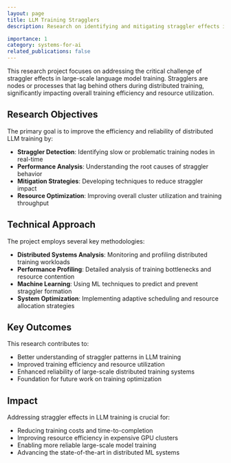 ```yaml
---
layout: page
title: LLM Training Stragglers
description: Research on identifying and mitigating straggler effects in large-scale language model training

importance: 1
category: systems-for-ai
related_publications: false
---
```


This research project focuses on addressing the critical challenge of straggler effects in large-scale language model training. Stragglers are nodes or processes that lag behind others during distributed training, significantly impacting overall training efficiency and resource utilization.

## Research Objectives

The primary goal is to improve the efficiency and reliability of distributed LLM training by:
- **Straggler Detection**: Identifying slow or problematic training nodes in real-time
- **Performance Analysis**: Understanding the root causes of straggler behavior
- **Mitigation Strategies**: Developing techniques to reduce straggler impact
- **Resource Optimization**: Improving overall cluster utilization and training throughput

## Technical Approach

The project employs several key methodologies:
- **Distributed Systems Analysis**: Monitoring and profiling distributed training workloads
- **Performance Profiling**: Detailed analysis of training bottlenecks and resource contention
- **Machine Learning**: Using ML techniques to predict and prevent straggler formation
- **System Optimization**: Implementing adaptive scheduling and resource allocation strategies

## Key Outcomes

This research contributes to:
- Better understanding of straggler patterns in LLM training
- Improved training efficiency and resource utilization
- Enhanced reliability of large-scale distributed training systems
- Foundation for future work on training optimization

## Impact

Addressing straggler effects in LLM training is crucial for:
- Reducing training costs and time-to-completion
- Improving resource efficiency in expensive GPU clusters
- Enabling more reliable large-scale model training
- Advancing the state-of-the-art in distributed ML systems



